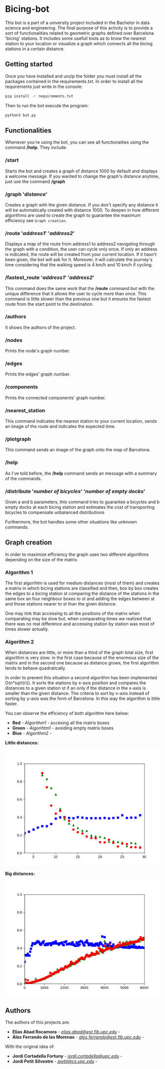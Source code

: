 # Bicing-bot

This bot is a part of a university project included in the Bachelor in data science and engineering. The final purpose of this activity is to provide a sort of functionalities related to geometric graphs defined over Barcelona 'bicing' stations. It includes some usefull tools as to know the nearest station to your location or visualize a graph which connects all the bicing stations in a certain distance.   



## Getting started

Once you have installed and unzip the folder you must install all the packages contained in the requirements.txt. In order to install all the requirements just write in the console:

```bash
pip install -r requirements.txt
```
Then to run the bot execute the program:
```bash
python3 bot.py
```

## Functionalities

Whenever you're using the bot, you can see all functionaities using the command **/help**. They include:

### /start

Starts the bot and creates a graph of distance 1000 by default and displays a welcome message. If you wanted to change the graph's distance anytime, just use the command **/graph**

### /graph '_distance_'

Creates a graph with the given distance. If you don't specify any distance it will be automatically created with distance 1000. To deepen in how different algorithms are used to create the graph to guarantee the maximum efficiency see `Graph creation`.

### /route '_address1_' '_address2_'

Displays a map of the route from address1 to address2 navigating through the graph with a condition, the user can cycle only once. If only an address is indicated, the route will be created from your current location. If it hasn't been given, the bot will ask for it. Moreover, it will calculate the journey's time considering that the walking speed is 4 km/h and 10 km/h if cycling.

### /fastest\_route '_address1_' '_address2_'

This command does the same work that the **/route** command but with the unique difference that it allows the user to cycle more than once. This command is little slower than the previous one but it ensures the fastest route from the start point to the destination.

### /authors
It shows the authors of the project.

### /nodes

Prints the node's graph number. 

### /edges

Prints the edges' graph number. 

### /components

Prints the connected components' graph number. 

### /nearest\_station

This command indicates the nearest station to your current location, sends an image of the route and indicates the expected time.

### /plotgraph

This command sends an image of the graph onto the map of Barcelona.

### /help

As I've told before, the **/help** command sends an message with a summary of the commands.

### /distribute '_number of bicycles_' '_number of empty docks_'

Given a and b parameters, this command tries to guarantee a bicycles and b empty docks at each bicing station and estimates the cost of transporting bicycles to compensate unbalanced distributions


Furthermore, the bot handles some other situations like unknown commands.



## Graph creation

In order to maximize efficiency the graph uses two different algorithms depending on the size of the matrix.

### Algorithm 1

The first algorihtm is used for medium distances (most of them) and creates a matrix in which bicing stations are classified and then, box by box creates the edges to a bicing station st comparing the distance of the stations in the same box an four neighbour boxes to st and adding the edges between st and those stations nearer to st than the given distance. 

One may tink that accessing to all the positions of the matrix when comparating may be slow but, when comparating times we realized that there was no real difference and accessing station by station was most of times slower actually.

### Algorithm 2

When distances are little, or more than a third of the graph total size, first algorithm is very slow: in the first case because of the enormous size of the matrix and in the second one because as distance grows, the first algorithm tends to behave quadratically.

In order to prevent this situation a second algorithm has been implemented O(n\*sqrt(n)). It sorts the stations by x-axis position and compares the distances to a given station st if an only if the distance in the x-axis is smaller than the given distance. The criteria to sort by x-axis instead of sorting by y-axis was the form of Barcelona. In this way the algorithm is little faster.


You can observe the efficiency of both algorithm here below:

* **Red** - *Algorithm1* - accesing all the matrix boxes
* **Green** - *Algorihtm1* - avoiding empty matrix boxes
* **Blue** - *Algorithm2* - 

**Little distances:**

![efficieny2.png](efficieny2.png)

**Big distances:**

![efficieny.png](efficieny.png)

## Authors

The authors of this projects are:

* **Elías Abad Rocamora** - *elias.abad@est.fib.upc.edu*  -
* **Alex Ferrando de las Morenas** - *alex.ferrando@est.fib.upc.edu* -

With the original idea of:

* **Jordi Cortadella Fortuny** - *jordi.cortadella@upc.edu* -
* **Jordi Petit Silvestre** - *jpetit@cs.upc.edu* -
